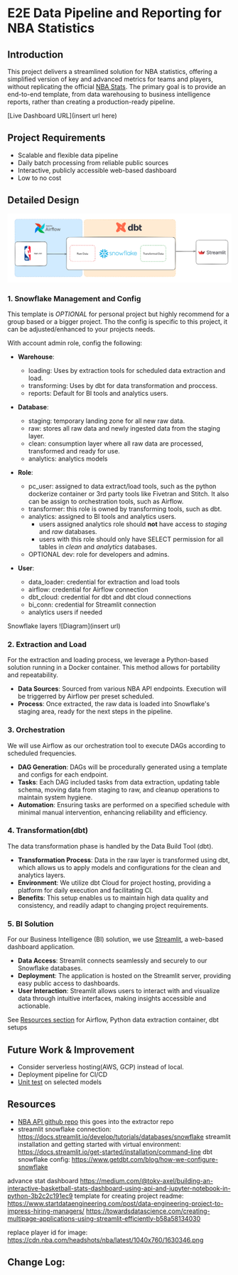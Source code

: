 # E2E Data Pipeline and Reporting for NBA Statistics

## Introduction

This project delivers a streamlined solution for NBA statistics, offering a simplified version of key and advanced metrics for teams and players, without replicating the official [NBA Stats](https://www.nba.com/stats). The primary goal is to provide an end-to-end template, from data warehousing to business intelligence reports, rather than creating a production-ready pipeline.

[Live Dashboard URL](insert url here)

## Project Requirements
- Scalable and flexible data pipeline
- Daily batch processing from reliable public sources
- Interactive, publicly accessible web-based dashboard
- Low to no cost

## Detailed Design
![Diagram](https://github.com/mbo0000/nba_e2e_data_pipeline/blob/main/images/pipeline.png)

### 1. Snowflake Management and Config
This template is *OPTIONAL* for personal project but highly recommend for a group based or a bigger project. Tho the config is specific to this project, it can be adjusted/enhanced to your projects needs.

With account admin role, config the following:

- **Warehouse**: 
    - loading: Uses by extraction tools for scheduled data extraction and load.
    - transforming: Uses by dbt for data transformation and proccess.
    - reports: Default for BI tools and analytics users.

- **Database**: 
    - staging: temporary landing zone for all new raw data.
    - raw: stores all raw data and newly ingested data from the staging layer. 
    - clean: consumption layer where all raw data are processed, transformed and ready for use.
    - analytics: analytics models

- **Role**:
    - pc_user: assigned to data extract/load tools, such as the python dockerize container or 3rd party tools like Fivetran and Stitch. It also can be assign to orchestration tools, such as Airflow. 
    - transformer: this role is owned by transforming tools, such as dbt. 
    - analytics: assigned to BI tools and analytics users.
        - users assigned analytics role should **not** have access to *staging* and *raw* databases. 
        - users with this role should only have SELECT permission for all tables in *clean* and *analytics* databases.
    - OPTIONAL dev: role for developers and admins.

- **User**:
    - data_loader: credential for extraction and load tools
    - airflow: credential for Airflow connection
    - dbt_cloud: credential for dbt and dbt cloud connections
    - bi_conn: credential for Streamlit connection
    - analytics users if needed

Snowflake layers
![Diagram](insert url)

### 2. Extraction and Load

For the extraction and loading process, we leverage a Python-based solution running in a Docker container. This method allows for portability and repeatability.
- **Data Sources**: Sourced from various NBA API endpoints. Execution will be triggerred by Airflow per preset scheduled.
- **Process**: Once extracted, the raw data is loaded into Snowflake's staging area, ready for the next steps in the pipeline.

### 3. Orchestration
We will use Airflow as our orchestration tool to execute DAGs according to scheduled frequencies.
- **DAG Generation**: DAGs will be procedurally generated using a template and configs for each endpoint. 
- **Tasks**: Each DAG included tasks from data extraction, updating table schema, moving data from staging to raw, and cleanup operations to maintain system hygiene.
- **Automation**: Ensuring tasks are performed on a specified schedule with minimal manual intervention, enhancing reliability and efficiency.

### 4. Transformation(dbt)
The data transformation phase is handled by the Data Build Tool (dbt).
- **Transformation Process**: Data in the raw layer is transformed using dbt, which allows us to apply models and configurations for the clean and analytics layers.
- **Environment**: We utilize dbt Cloud for project hosting, providing a platform for daily execution and facilitating CI.
- **Benefits**: This setup enables us to maintain high data quality and consistency, and readily adapt to changing project requirements.

### 5. BI Solution

For our Business Intelligence (BI) solution, we use [Streamlit](https://streamlit.io/cloud), a web-based dashboard application.
- **Data Access**: Streamlit connects seamlessly and securely to our Snowflake databases.
- **Deployment**: The application is hosted on the Streamlit server, providing easy public access to dashboards.
- **User Interaction**: Streamlit allows users to interact with and visualize data through intuitive interfaces, making insights accessible and actionable.

See [Resources section](#resources) for Airflow, Python data extraction container, dbt setups

## Future Work & Improvement
- Consider serverless hosting(AWS, GCP) instead of local.
- Deployment pipeline for CI/CD
- [Unit test](https://docs.getdbt.com/docs/build/unit-tests) on selected models

## Resources
- [NBA API github repo](https://github.com/swar/nba_api) this goes into the extractor repo 
- streamlit snowflake connection: https://docs.streamlit.io/develop/tutorials/databases/snowflake
streamlit installation and getting started with virtual environment: https://docs.streamlit.io/get-started/installation/command-line
dbt snowflake config: https://www.getdbt.com/blog/how-we-configure-snowflake

advance stat dashboard https://medium.com/@toky-axel/building-an-interactive-basketball-stats-dashboard-using-api-and-jupyter-notebook-in-python-3b2c2c191ec9
template for creating project readme: https://www.startdataengineering.com/post/data-engineering-project-to-impress-hiring-managers/
https://towardsdatascience.com/creating-multipage-applications-using-streamlit-efficiently-b58a58134030

replace player id for image: https://cdn.nba.com/headshots/nba/latest/1040x760/1630346.png

## Change Log:
